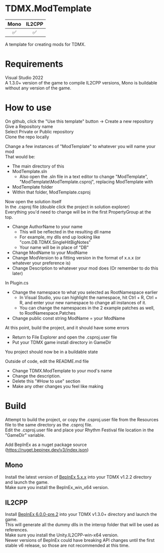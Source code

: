 # TDMX.ModTemplate
| Mono | IL2CPP |
|:--:|:--:|
|✅|✅|

 A template for creating mods for TDMX.

# Requirements
 Visual Studio 2022\
 A 1.3.0+ version of the game to compile IL2CPP versions, Mono is buildable without any version of the game.

# How to use
 On github, click the "Use this template" button -> Create a new repository\
 Give a Repository name\
 Select Private or Public repository\
 Clone the repo locally

 Change a few instances of "ModTemplate" to whatever you will name your mod <ModName>\
 That would be:
 - The main directory of this
 - ModTemplate.sln
    - Also open the .sln file in a text editor to change "ModTemplate", "ModTemplate\ModTemplate.csproj", replacing ModTemplate with <ModName>
 - ModTemplate folder
 - Within that folder, ModTemplate.csproj

 Now open the solution itself\
 In the .csproj file (double click the <ModName> project in solution explorer)\
 Everything you'd need to change will be in the first PropertyGroup at the top.
 - Change AuthorName to your name
   - This will be reflected in the resulting dll name
   - For example, my dlls end up looking like "com.DB.TDMX.SingleHitBigNotes"
   - Your name will be in place of "DB"
 - Change ModName to your ModName
 - Change ModVersion to a fitting version in the format of x.x.x (or whatever your preference is)
 - Change Description to whatever your mod does (Or remember to do this later)

In Plugin.cs
 - Change the namespace to what you selected as RootNamespace earlier
    - In Visual Studio, you can highlight the namespace, hit Ctrl + R, Ctrl + R, and enter your new namespace to change all instances of it. 
    - You can change the namespaces in the 2 example patches as well, to RootNamespace.Patches
 - Change public const string ModName = your ModName

 At this point, build the project, and it should have some errors
 - Return to File Explorer and open the .csproj.user file
 - Put your TDMX game install directory in GameDir

You project should now be in a buildable state
 
 Outside of code, edit the README.md file
 - Change TDMX.ModTemplate to your mod's name
 - Change the description.
 - Delete this "#How to use" section
 - Make any other changes you feel like making

# Build
 Attempt to build the project, or copy the .csproj.user file from the Resources file to the same directory as the .csproj file.\
 Edit the .csproj.user file and place your Rhythm Festival file location in the "GameDir" variable.

Add BepInEx as a nuget package source (https://nuget.bepinex.dev/v3/index.json)


## Mono
 Install the latest version of [BepInEx 5.x.x](https://github.com/BepInEx/BepInEx/releases) into your TDMX v1.2.2 directory and launch the game.\
 Make sure you install the BepInEx_win_x64 version.


## IL2CPP
 Install [BepInEx 6.0.0-pre.2](https://github.com/BepInEx/BepInEx/releases/tag/v6.0.0-pre.2) into your TDMX v1.3.0+ directory and launch the game.\
 This will generate all the dummy dlls in the interop folder that will be used as references.\
 Make sure you install the Unity.IL2CPP-win-x64 version.\
 Newer versions of BepInEx could have breaking API changes until the first stable v6 release, so those are not recommended at this time.
 


